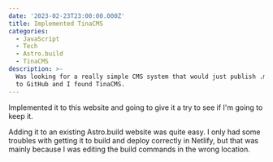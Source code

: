 ```yaml
---
date: '2023-02-23T23:00:00.000Z'
title: Implemented TinaCMS
categories:
  - JavaScript
  - Tech
  - Astro.build
  - TinaCMS
description: >-
  Was looking for a really simple CMS system that would just publish .md files
  to GitHub and I found TinaCMS.
---
```


Implemented it to this website and going to give it a try to see if I'm going to keep it.

Adding it to an existing Astro.build website was quite easy. I only had some troubles with getting it to build and deploy correctly in Netlify, but that was mainly because I was editing the build commands in the wrong location.
